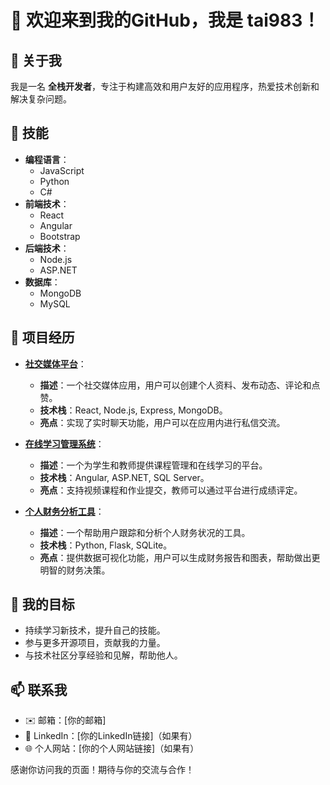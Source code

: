 # 👋 欢迎来到我的GitHub，我是 **tai983**！

## 👤 关于我
我是一名 **全栈开发者**，专注于构建高效和用户友好的应用程序，热爱技术创新和解决复杂问题。

## 🔧 技能
- **编程语言**：
  - JavaScript
  - Python
  - C#
- **前端技术**：
  - React
  - Angular
  - Bootstrap
- **后端技术**：
  - Node.js
  - ASP.NET
- **数据库**：
  - MongoDB
  - MySQL

## 🌟 项目经历
- **[社交媒体平台](https://github.com/tai983/social-media-app)**：
  - **描述**：一个社交媒体应用，用户可以创建个人资料、发布动态、评论和点赞。
  - **技术栈**：React, Node.js, Express, MongoDB。
  - **亮点**：实现了实时聊天功能，用户可以在应用内进行私信交流。

- **[在线学习管理系统](https://github.com/tai983/learning-management-system)**：
  - **描述**：一个为学生和教师提供课程管理和在线学习的平台。
  - **技术栈**：Angular, ASP.NET, SQL Server。
  - **亮点**：支持视频课程和作业提交，教师可以通过平台进行成绩评定。

- **[个人财务分析工具](https://github.com/tai983/finance-analyzer)**：
  - **描述**：一个帮助用户跟踪和分析个人财务状况的工具。
  - **技术栈**：Python, Flask, SQLite。
  - **亮点**：提供数据可视化功能，用户可以生成财务报告和图表，帮助做出更明智的财务决策。

## 🎯 我的目标
- 持续学习新技术，提升自己的技能。
- 参与更多开源项目，贡献我的力量。
- 与技术社区分享经验和见解，帮助他人。

## 📫 联系我
- ✉️ 邮箱：[你的邮箱]
- 💼 LinkedIn：[你的LinkedIn链接]（如果有）
- 🌐 个人网站：[你的个人网站链接]（如果有）

感谢你访问我的页面！期待与你的交流与合作！
